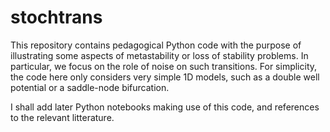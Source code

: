 # stochtrans

This repository contains pedagogical Python code with the purpose of illustrating some aspects of metastability or loss of stability problems. 
In particular, we focus on the role of noise on such transitions.
For simplicity, the code here only considers very simple 1D models, such as a double well potential or a saddle-node bifurcation.

I shall add later Python notebooks making use of this code, and references to the relevant litterature.

